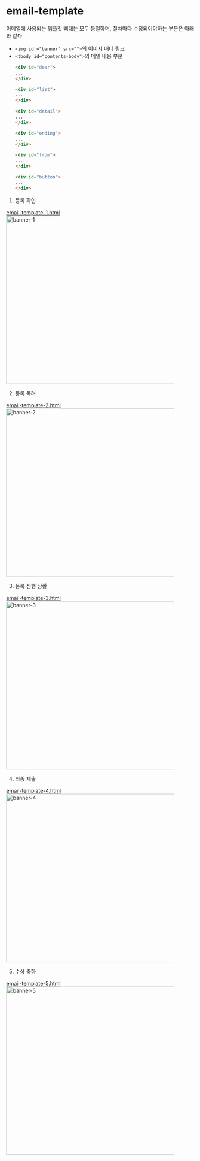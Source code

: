 # email-template

이메일에 사용되는 템플릿 뼈대는 모두 동일하며, 절차마다 수정되어야하는 부분은 아래와 같다
- `<img id ="banner" src="">`의 이미지 배너 링크
- `<tbody id="contents-body">`의 메일 내용 부분
    ``` html
    <div id="dear">
    ... 
    </div>

    <div id="list">
    ...
    </div>

    <div id="detail">
    ...
    </div>

    <div id="ending">
    ...
    </div>

    <div id="from">
    ...
    </div>
    
    <div id="button">
    ...
    </div>
    ```

1. 등록 확인

[email-template-1.html](email-template-1.html)
<img width="450" alt="banner-1" src="https://user-images.githubusercontent.com/37402072/124631801-b1055000-debe-11eb-84c8-5201ef443c3d.png">

2. 등록 독려

[email-template-2.html](email-template-2.html)
<img width="450" alt="banner-2" src="https://user-images.githubusercontent.com/37402072/124631830-b6fb3100-debe-11eb-8093-41727fddac3d.png">


3. 등록 진행 상황

[email-template-3.html](email-template-3.html)
<img width="450" alt="banner-3" src="https://user-images.githubusercontent.com/37402072/124631844-ba8eb800-debe-11eb-9e3c-607d92b7d8d8.png">


4. 최종 제출

[email-template-4.html](email-template-4.html)
<img width="450" alt="banner-4" src="https://user-images.githubusercontent.com/37402072/124631851-be223f00-debe-11eb-9867-45521d081f2c.png">


5. 수상 축하

[email-template-5.html](email-template-5.html)
<img width="450" alt="banner-5" src="https://user-images.githubusercontent.com/37402072/124631861-c11d2f80-debe-11eb-961c-7b156c522105.png">
